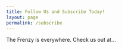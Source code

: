 ```yaml
---
title: Follow Us and Subscribe Today!
layout: page
permalink: /subscribe
---
```


The Frenzy is everywhere. Check us out at...
